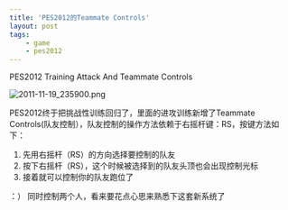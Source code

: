 ```yaml
---
title: 'PES2012的Teammate Controls'
layout: post
tags:
    - game
    - pes2012
---
```


PES2012 Training Attack And Teammate Controls  

![2011-11-19_235900.png](http://linyehui.wikidot.com/local--files/pes2012-training-attack-and-teammate-controls/2011-11-19_235900.png)  

PES2012终于把挑战性训练回归了，里面的进攻训练新增了Teammate Controls(队友控制），队友控制的操作方法依赖于右摇杆键：RS，按键方法如下：  

1. 先用右摇杆（RS）的方向选择要控制的队友
2. 按下右摇杆（RS），这个时候被选择到的队友头顶也会出现控制光标
3. 接着就可以控制你的队友跑位了

：） 同时控制两个人，看来要花点心思来熟悉下这套新系统了
